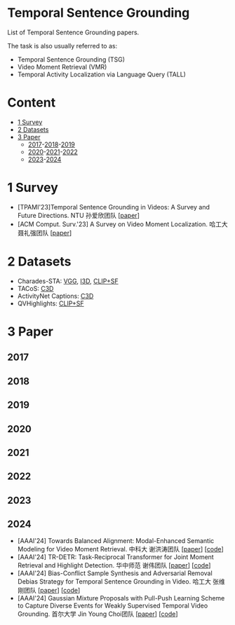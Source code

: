 # Temporal Sentence Grounding

List of Temporal Sentence Grounding papers.

The task is also usually referred to as:
- Temporal Sentence Grounding (TSG)
- Video Moment Retrieval (VMR)
- Temporal Activity Localization via Language Query (TALL)

# Content
- [1 Survey](#1-Survey)
- [2 Datasets](#2-Datasets)
- [3 Paper](#3-Paper)
    - [2017](#2017)-[2018](#2018)-[2019](#2019)
    - [2020](#2020)-[2021](#2021)-[2022](#2022)
    - [2023](#2023)-[2024](#2024)

# 1 Survey
- [TPAMI'23]Temporal Sentence Grounding in Videos: A Survey and Future Directions. NTU 孙爱欣团队 [[paper](https://ieeexplore.ieee.org/abstract/document/10075491)]
- [ACM Comput. Surv.'23] A Survey on Video Moment Localization. 哈工大 聂礼强团队 [[paper](https://dl.acm.org/doi/abs/10.1145/3556537)]

# 2 Datasets
- Charades-STA: [VGG](https://github.com/TencentARC/UMT), [I3D](https://app.box.com/s/h0sxa5klco6qve5ahnz50ly2nksmuedw/folder/138545516584), [CLIP+SF](https://mailustceducn-my.sharepoint.com/personal/liuzhihang_mail_ustc_edu_cn/_layouts/15/onedrive.aspx?id=%2Fpersonal%2Fliuzhihang%5Fmail%5Fustc%5Fedu%5Fcn%2FDocuments%2FOpenSource%2FMESM%2Fdata&ga=1)
- TACoS: [C3D](https://app.box.com/s/h0sxa5klco6qve5ahnz50ly2nksmuedw/folder/138544435150)
- ActivityNet Captions: [C3D](http://activity-net.org/challenges/2016/download.html)
- QVHighlights: [CLIP+SF](https://github.com/jayleicn/moment_detr)

# 3 Paper
## 2017
## 2018
## 2019
## 2020 
## 2021
## 2022
## 2023
## 2024
- [AAAI'24] Towards Balanced Alignment: Modal-Enhanced Semantic Modeling for Video Moment Retrieval. 中科大 谢洪涛团队 [[paper](https://arxiv.org/abs/2312.12155)] [[code](https://github.com/lntzm/MESM)]
- [AAAI'24] TR-DETR: Task-Reciprocal Transformer for Joint Moment Retrieval and Highlight Detection. 华中师范 谢伟团队 [[paper](https://ojs.aaai.org/index.php/AAAI/article/view/28304)] [[code](https://github.com/mingyao1120/TR-DETR)]
- [AAAI'24] Bias-Conflict Sample Synthesis and Adversarial Removal Debias Strategy for Temporal Sentence Grounding in Video. 哈工大 张维刚团队 [[paper](https://ojs.aaai.org/index.php/AAAI/article/view/28252)] [[code](https://github.com/qzhb/BSSARD)]
- [AAAI'24] Gaussian Mixture Proposals with Pull-Push Learning Scheme to Capture Diverse Events for Weakly Supervised Temporal Video Grounding. 首尔大学 Jin Young Choi团队 [[paper](https://ojs.aaai.org/index.php/AAAI/article/view/28059)] [[code](https://github.com/sunoh-kim/pps)]
